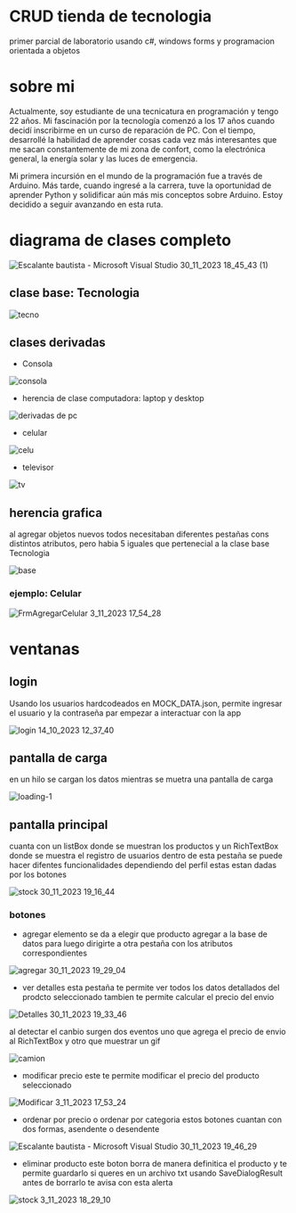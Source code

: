 # CRUD  tienda de tecnologia

primer parcial de laboratorio usando c#, windows forms y programacion orientada a objetos

# sobre mi 

Actualmente, soy estudiante de una tecnicatura en programación y tengo 22 años. Mi fascinación por la tecnología comenzó a los 17 años cuando decidí inscribirme en un curso de reparación de PC. Con el tiempo, desarrollé la habilidad de aprender cosas cada vez más interesantes que me sacan constantemente de mi zona de confort, como la electrónica general, la energía solar y las luces de emergencia.

Mi primera incursión en el mundo de la programación fue a través de Arduino. Más tarde, cuando ingresé a la carrera, tuve la oportunidad de aprender Python y solidificar aún más mis conceptos sobre Arduino. Estoy decidido a seguir avanzando en esta ruta.


# diagrama de clases completo

![Escalante bautista - Microsoft Visual Studio 30_11_2023 18_45_43 (1)](https://github.com/bautista-escalante/Escalante.bautista.SegundoParcial/assets/123372673/e4a3a20b-3b23-406b-b453-e4f0ff1f74dd)

## clase base: Tecnologia

![tecno](https://github.com/bautista-escalante/Escalante.bautista.SegundoParcial/assets/123372673/b92c79f4-6b49-41a9-8214-6bec40914b43)

## clases derivadas
 * Consola
   
![consola](https://github.com/bautista-escalante/Escalante.bautista.SegundoParcial/assets/123372673/aac89ae3-b2fe-4ce2-b432-5207f21c6b70)

 * herencia de clase computadora: laptop y desktop

   
![derivadas de pc](https://github.com/bautista-escalante/Escalante.bautista.SegundoParcial/assets/123372673/a225fd69-da09-4f47-bf26-1dda596d80b9)


 * celular
   
![celu](https://github.com/bautista-escalante/Escalante.bautista.SegundoParcial/assets/123372673/b6859f45-ad01-4e85-96b8-75c142c365b6)

* televisor 

![tv](https://github.com/bautista-escalante/Escalante.bautista.SegundoParcial/assets/123372673/9a56345a-0993-422e-b903-aa34f7df0aab)

## herencia grafica
al agregar objetos nuevos todos necesitaban diferentes pestañas cons distintos atributos, pero habia 5 iguales que pertenecial a la clase base Tecnologia

![base](https://github.com/bautista-escalante/Escalante.bautista.SegundoParcial/assets/123372673/c81aff56-97fa-4b62-9fb1-0e25d553eb67)

### ejemplo: Celular

![FrmAgregarCelular 3_11_2023 17_54_28](https://github.com/bautista-escalante/Escalante.bautista.SegundoParcial/assets/123372673/79c3d188-4140-4575-bd07-ad68675699f5)


# ventanas

## login
Usando los usuarios hardcodeados en MOCK_DATA.json, permite ingresar el usuario y la contraseña par empezar a interactuar con la app

![login 14_10_2023 12_37_40](https://github.com/bautista-escalante/Escalante.Bautista.PrimerParcial/assets/123372673/0cf35920-9e6e-4621-8724-0297e73286d8)

## pantalla de carga
en un hilo se cargan los datos mientras se muetra una pantalla de carga 

![loading-1](https://github.com/bautista-escalante/Escalante.bautista.SegundoParcial/assets/123372673/4e432556-2b46-45e6-b1c8-d48eb5dd409f)

## pantalla principal 
cuanta con un listBox donde se muestran los productos y un RichTextBox donde se muestra el registro de usuarios
dentro de esta pestaña se puede hacer difentes funcionalidades dependiendo del perfil 
estas estan dadas por los botones

![stock 30_11_2023 19_16_44](https://github.com/bautista-escalante/Escalante.bautista.SegundoParcial/assets/123372673/1ce590fc-a21a-49ed-ab6e-4ff51d1b5cec)

### botones 

 *  agregar elemento
se da a elegir que producto agregar a la base de datos
para luego dirigirte a otra pestaña con los atributos correspondientes

![agregar 30_11_2023 19_29_04](https://github.com/bautista-escalante/Escalante.bautista.SegundoParcial/assets/123372673/be606bd8-fbca-4b6a-9dd4-9478f42d4b19)


 *  ver detalles
esta pestaña te permite ver todos los datos detallados del prodcto seleccionado
tambien te permite calcular el precio del envio

![Detalles 30_11_2023 19_33_46](https://github.com/bautista-escalante/Escalante.bautista.SegundoParcial/assets/123372673/98e78195-965f-4e92-bf91-6321a28c7ae8)

al detectar el canbio surgen dos eventos uno que agrega el precio de envio al RichTextBox y otro que muestrar un gif

![camion](https://github.com/bautista-escalante/Escalante.bautista.SegundoParcial/assets/123372673/0e21d44b-4703-4a79-9036-c0333ad733e8)


 *  modificar precio
este te permite modificar el precio del producto seleccionado

![Modificar 3_11_2023 17_53_24](https://github.com/bautista-escalante/Escalante.bautista.SegundoParcial/assets/123372673/12ad5db9-1898-425b-8602-eee2908dc8df)


 *  ordenar por precio o ordenar por categoria
estos botones cuantan con dos formas, asendente o desendente

![Escalante bautista - Microsoft Visual Studio 30_11_2023 19_46_29](https://github.com/bautista-escalante/Escalante.bautista.SegundoParcial/assets/123372673/b158ac6b-850e-4284-8a03-087664bdfc35)


 *  eliminar producto
este boton borra de manera definitica el producto y te permite guardarlo si queres en un archivo txt usando SaveDialogResult
antes de borrarlo te avisa con esta alerta

![stock 3_11_2023 18_29_10](https://github.com/bautista-escalante/Escalante.bautista.SegundoParcial/assets/123372673/986ca47a-6376-47a0-9c66-6443feec7b33)



















